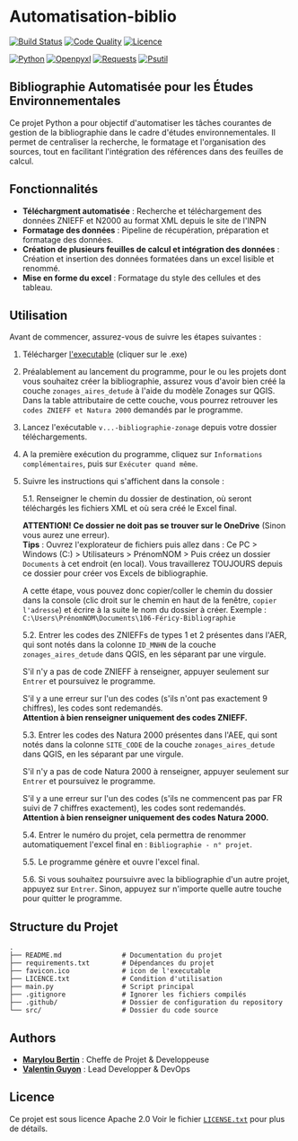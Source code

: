 # Automatisation-biblio

<a href="https://github.com/Milou34/Automatisation-biblio/actions/workflows/build-executable-create-release.yml" target="_blank">![Build Status](https://github.com/Milou34/Automatisation-biblio/actions/workflows/build-executable-create-release.yml/badge.svg)</a>
<a href="https://github.com/Milou34/Automatisation-biblio/actions/workflows/pylint.yml" target="_blank">![Code Quality](https://github.com/Milou34/Automatisation-biblio/actions/workflows/pylint.yml/badge.svg)</a>
<a href="https://github.com/Milou34/Automatisation-biblio/blob/main/LICENSE.txt" target="_blank">![Licence](https://img.shields.io/badge/Licence-Apache_2.0-blue.svg)</a>

<a href="https://www.python.org/doc" target="_blank">![Python](https://img.shields.io/badge/Python-3.12-ffd343?logo=python)</a>
<a href="https://pypi.org/project/openpyxl" target="_blank">![Openpyxl](https://img.shields.io/badge/Openpyxl-3.1.5-ffd343?logo=pypi)</a>
<a href="https://pypi.org/project/requests" target="_blank">![Requests](https://img.shields.io/badge/Requests-2.32.3-ffd343?logo=pypi)</a>
<a href="https://pypi.org/project/psutil" target="_blank">![Psutil](https://img.shields.io/badge/Psutil-6.0.0-ffd343?logo=pypi)</a>

## Bibliographie Automatisée pour les Études Environnementales

Ce projet Python a pour objectif d'automatiser les tâches courantes de gestion de la bibliographie dans le cadre d'études environnementales. Il permet de centraliser la recherche, le formatage et l'organisation des sources, tout en facilitant l'intégration des références dans des feuilles de calcul.

## Fonctionnalités

- **Téléchargment automatisée** : Recherche et téléchargement des données ZNIEFF et N2000 au format XML depuis le site de l'INPN
- **Formatage des données** : Pipeline de récupération, préparation et formatage des données.
- **Création de plusieurs feuilles de calcul et intégration des données** : Création et insertion des données formatées dans un excel lisible et renommé.
- **Mise en forme du excel** : Formatage du style des cellules et des tableau.

## Utilisation

Avant de commencer, assurez-vous de suivre les étapes suivantes :


1. Télécharger <a href="https://github.com/Milou34/Automatisation-biblio/releases/latest" target="_blank">l'executable</a> (cliquer sur le .exe)
2. Préalablement au lancement du programme, pour le ou les projets dont vous souhaitez créer la bibliographie, assurez vous d'avoir bien créé la couche `zonages_aires_detude` à l'aide du modèle Zonages sur QGIS. Dans la table attributaire de cette couche, vous pourrez retrouver les `codes ZNIEFF et Natura 2000` demandés par le programme.
3. Lancez l'exécutable `v...-bibliographie-zonage` depuis votre dossier téléchargements.
4. A la première exécution du programme, cliquez sur `Informations complémentaires`, puis sur `Exécuter quand même`. 
5. Suivre les instructions qui s'affichent dans la console : 

    5.1. Renseigner le chemin du dossier de destination, où seront téléchargés les fichiers XML et où sera créé le Excel final.

    **ATTENTION! Ce dossier ne doit pas se trouver sur le OneDrive** (Sinon vous aurez une erreur).\
    **Tips** : Ouvrez l'explorateur de fichiers puis allez dans :
    Ce PC > Windows (C:) > Utilisateurs > PrénomNOM > 
    Puis créez un dossier `Documents` à cet endroit (en local). Vous travaillerez TOUJOURS depuis ce dossier pour créer vos Excels de bibliographie.

    A cette étape, vous pouvez donc copier/coller le chemin du dossier dans la console (clic droit sur le chemin en haut de la fenêtre, `copier l'adresse`) et écrire à la suite le nom du dossier à créer. Exemple : `C:\Users\PrénomNOM\Documents\106-Féricy-Bibliographie`

    5.2. Entrer les codes des ZNIEFFs de types 1 et 2 présentes dans l'AER, qui sont notés dans la colonne `ID_MNHN` de la couche `zonages_aires_detude` dans QGIS, en les séparant par une virgule.

    S'il n'y a pas de code ZNIEFF à renseigner, appuyer seulement sur `Entrer` et poursuivez le programme.

    S'il y a une erreur sur l'un des codes (s'ils n'ont pas exactement 9 chiffres), les codes sont redemandés.\
    **Attention à bien renseigner uniquement des codes ZNIEFF.**

    5.3. Entrer les codes des Natura 2000 présentes dans l'AEE, qui sont notés dans la colonne `SITE_CODE` de la couche `zonages_aires_detude` dans QGIS, en les séparant par une virgule.

    S'il n'y a pas de code Natura 2000 à renseigner, appuyer seulement sur `Entrer` et poursuivez le programme.

    S'il y a une erreur sur l'un des codes (s'ils ne commencent pas par FR suivi de 7 chiffres exactement), les codes sont redemandés.\
    **Attention à bien renseigner uniquement des codes Natura 2000.**

    5.4. Entrer le numéro du projet, cela permettra de renommer automatiquement l'excel final en : `Bibliographie - n° projet`.

    5.5. Le programme génère et ouvre l'excel final.

    5.6. Si vous souhaitez poursuivre avec la bibliographie d'un autre projet, appuyez sur `Entrer`. Sinon, appuyez sur n'importe quelle autre touche pour quitter le programme.



## Structure du Projet

```
.
├── README.md               # Documentation du projet
├── requirements.txt        # Dépendances du projet
├── favicon.ico             # icon de l'executable
├── LICENCE.txt             # Condition d'utilisation
├── main.py                 # Script principal
├── .gitignore              # Ignorer les fichiers compilés
├── .github/                # Dossier de configuration du repository
└── src/                    # Dossier du code source
```

## Authors

- <a href="https://www.linkedin.com/in/marylou-bertin" target="_blank">**Marylou Bertin**</a> : Cheffe de Projet & Developpeuse
- <a href="https://www.linkedin.com/in/valentin-guyon" target="_blank">**Valentin Guyon**</a> : Lead Developper & DevOps

## Licence
Ce projet est sous licence Apache 2.0 Voir le fichier <a href="./LICENSE.txt" target="_blank">`LICENSE.txt`</a> pour plus de détails.
